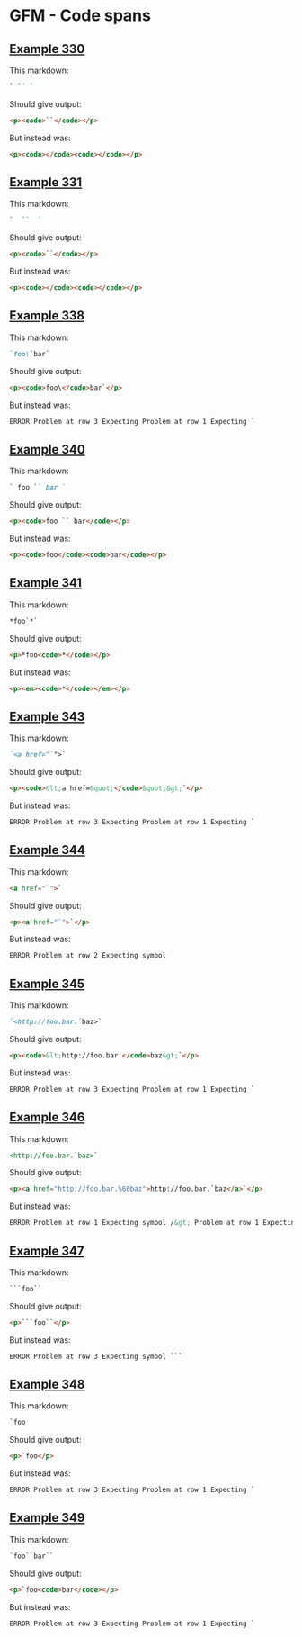 # GFM - Code spans

## [Example 330](https://spec.commonmark.org/0.29/#example-330)

This markdown:

```markdown
` `` `

```

Should give output:

```html
<p><code>``</code></p>
```

But instead was:

```html
<p><code></code><code></code></p>
```
## [Example 331](https://spec.commonmark.org/0.29/#example-331)

This markdown:

```markdown
`  ``  `

```

Should give output:

```html
<p><code>``</code></p>
```

But instead was:

```html
<p><code></code><code></code></p>
```
## [Example 338](https://spec.commonmark.org/0.29/#example-338)

This markdown:

```markdown
`foo\`bar`

```

Should give output:

```html
<p><code>foo\</code>bar`</p>
```

But instead was:

```html
ERROR Problem at row 3 Expecting Problem at row 1 Expecting `
```
## [Example 340](https://spec.commonmark.org/0.29/#example-340)

This markdown:

```markdown
` foo `` bar `

```

Should give output:

```html
<p><code>foo `` bar</code></p>
```

But instead was:

```html
<p><code>foo</code><code>bar</code></p>
```
## [Example 341](https://spec.commonmark.org/0.29/#example-341)

This markdown:

```markdown
*foo`*`

```

Should give output:

```html
<p>*foo<code>*</code></p>
```

But instead was:

```html
<p><em><code>*</code></em></p>
```
## [Example 343](https://spec.commonmark.org/0.29/#example-343)

This markdown:

```markdown
`<a href="`">`

```

Should give output:

```html
<p><code>&lt;a href=&quot;</code>&quot;&gt;`</p>
```

But instead was:

```html
ERROR Problem at row 3 Expecting Problem at row 1 Expecting `
```
## [Example 344](https://spec.commonmark.org/0.29/#example-344)

This markdown:

```markdown
<a href="`">`

```

Should give output:

```html
<p><a href="`">`</p>
```

But instead was:

```html
ERROR Problem at row 2 Expecting symbol
```
## [Example 345](https://spec.commonmark.org/0.29/#example-345)

This markdown:

```markdown
`<http://foo.bar.`baz>`

```

Should give output:

```html
<p><code>&lt;http://foo.bar.</code>baz&gt;`</p>
```

But instead was:

```html
ERROR Problem at row 3 Expecting Problem at row 1 Expecting `
```
## [Example 346](https://spec.commonmark.org/0.29/#example-346)

This markdown:

```markdown
<http://foo.bar.`baz>`

```

Should give output:

```html
<p><a href="http://foo.bar.%60baz">http://foo.bar.`baz</a>`</p>
```

But instead was:

```html
ERROR Problem at row 1 Expecting symbol /&gt; Problem at row 1 Expecting symbol &gt;
```
## [Example 347](https://spec.commonmark.org/0.29/#example-347)

This markdown:

```markdown
```foo``

```

Should give output:

```html
<p>```foo``</p>
```

But instead was:

```html
ERROR Problem at row 3 Expecting symbol ```
```
## [Example 348](https://spec.commonmark.org/0.29/#example-348)

This markdown:

```markdown
`foo

```

Should give output:

```html
<p>`foo</p>
```

But instead was:

```html
ERROR Problem at row 3 Expecting Problem at row 1 Expecting `
```
## [Example 349](https://spec.commonmark.org/0.29/#example-349)

This markdown:

```markdown
`foo``bar``

```

Should give output:

```html
<p>`foo<code>bar</code></p>
```

But instead was:

```html
ERROR Problem at row 3 Expecting Problem at row 1 Expecting `
```
